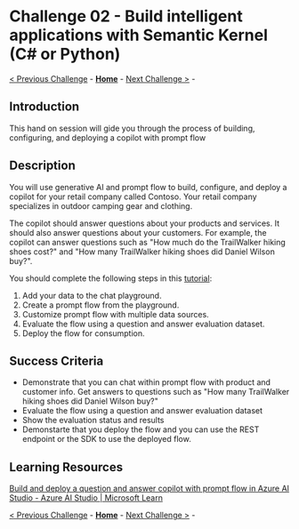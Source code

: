 # Challenge 02 - Build intelligent applications with Semantic Kernel (C# or Python)


 [< Previous Challenge](./Challenge-01.md) - **[Home](../README.md)** - [Next Challenge >](./Challenge-03.md) - 

## Introduction
This hand on session will gide you through the process of building, configuring, and deploying a copilot with prompt flow

## Description
You will use generative AI and prompt flow to build, configure, and deploy a copilot for your retail company called Contoso. Your retail company specializes in outdoor camping gear and clothing.

The copilot should answer questions about your products and services. It should also answer questions about your customers. For example, the copilot can answer questions such as "How much do the TrailWalker hiking shoes cost?" and "How many TrailWalker hiking shoes did Daniel Wilson buy?".

You should complete the following steps in this [tutorial](https://learn.microsoft.com/en-us/azure/ai-studio/tutorials/deploy-copilot-ai-studio):
1. Add your data to the chat playground.
2. Create a prompt flow from the playground.
3. Customize prompt flow with multiple data sources.
4. Evaluate the flow using a question and answer evaluation dataset.
5. Deploy the flow for consumption.

## Success Criteria
- Demonstrate that you can chat within prompt flow with product and customer info. Get answers to questions such as "How many TrailWalker hiking shoes did Daniel Wilson buy?"
- Evaluate the flow using a question and answer evaluation dataset
- Show the evaluation status and results
- Demonstarte that you deploy the flow and you can use the REST endpoint or the SDK to use the deployed flow.
  
## Learning Resources
[Build and deploy a question and answer copilot with prompt flow in Azure AI Studio - Azure AI Studio | Microsoft Learn](https://learn.microsoft.com/en-us/azure/ai-studio/tutorials/deploy-copilot-ai-studio)

 [< Previous Challenge](./Challenge-01.md) - **[Home](../README.md)** - [Next Challenge >](./Challenge-03.md) - 

